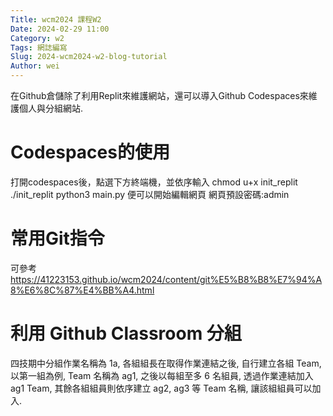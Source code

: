 ```yaml
---
Title: wcm2024 課程W2
Date: 2024-02-29 11:00
Category: w2
Tags: 網誌編寫
Slug: 2024-wcm2024-w2-blog-tutorial
Author: wei
---
```


 在Github倉儲除了利用Replit來維護網站，還可以導入Github Codespaces來維護個人與分組網站.

<!-- PELICAN_END_SUMMARY -->

# Codespaces的使用
打開codespaces後，點選下方終端機，並依序輸入
chmod u+x init_replit
./init_replit
python3 main.py
便可以開始編輯網頁
網頁預設密碼:admin

# 常用Git指令
可參考<https://41223153.github.io/wcm2024/content/git%E5%B8%B8%E7%94%A8%E6%8C%87%E4%BB%A4.html>

# 利用 Github Classroom 分組
四技期中分組作業名稱為 1a, 各組組長在取得作業連結之後, 自行建立各組 Team, 以第一組為例, Team 名稱為 ag1, 之後以每組至多 6 名組員, 透過作業連結加入 ag1 Team, 其餘各組組員則依序建立 ag2, ag3 等 Team 名稱, 讓該組組員可以加入.
